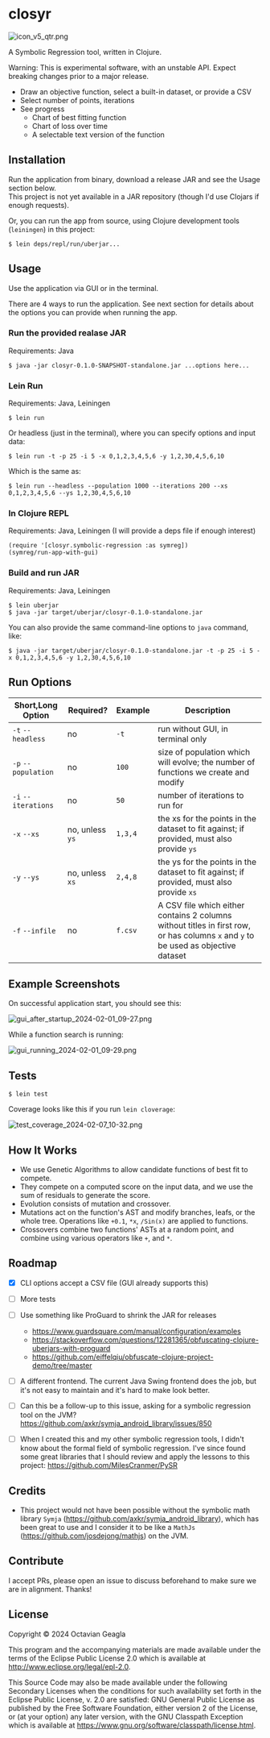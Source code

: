 # closyr

![icon_v5_qtr.png](resources%2Ficons%2Ficon_v5_qtr.png)

A Symbolic Regression tool, written in Clojure.

Warning: This is experimental software, with an unstable API. Expect breaking changes prior to a major release.

- Draw an objective function, select a built-in dataset, or provide a CSV
- Select number of points, iterations
- See progress 
  - Chart of best fitting function
  - Chart of loss over time
  - A selectable text version of the function

## Installation


Run the application from binary, download a release JAR and see the Usage section below.  
This project is not yet available in a JAR repository (though I'd use Clojars if enough requests).


Or, you can run the app from source, using Clojure development tools (`leiningen`) in this project:

    $ lein deps/repl/run/uberjar...

## Usage

Use the application via GUI or in the terminal. 

There are 4 ways to run the application.  See next section for details about the options you can provide when running the app.


### Run the provided realase JAR

Requirements: Java


    $ java -jar closyr-0.1.0-SNAPSHOT-standalone.jar ...options here...


### Lein Run

Requirements: Java, Leiningen


    $ lein run

Or headless (just in the terminal), where you can specify options and input data:

    $ lein run -t -p 25 -i 5 -x 0,1,2,3,4,5,6 -y 1,2,30,4,5,6,10

Which is the same as:

    $ lein run --headless --population 1000 --iterations 200 --xs 0,1,2,3,4,5,6 --ys 1,2,30,4,5,6,10 

###  In Clojure REPL

Requirements: Java, Leiningen (I will provide a deps file if enough interest)


    (require '[closyr.symbolic-regression :as symreg]) 
    (symreg/run-app-with-gui)

### Build and run JAR

Requirements: Java, Leiningen


    $ lein uberjar
    $ java -jar target/uberjar/closyr-0.1.0-standalone.jar

You can also provide the same command-line options to `java` command, like:

    $ java -jar target/uberjar/closyr-0.1.0-standalone.jar -t -p 25 -i 5 -x 0,1,2,3,4,5,6 -y 1,2,30,4,5,6,10

## Run Options
| Short,Long Option   | Required?       | Example | Description                                                                                                                         |
|---------------------|-----------------|---------|-------------------------------------------------------------------------------------------------------------------------------------|
| `-t` `--headless`   | no              | `-t`    | run without GUI, in terminal only                                                                                                   |     
| `-p` `--population` | no              | `100`   | size of population which will evolve; the number of functions we create and modify                                                  |    
| `-i` `--iterations` | no              | `50`    | number of iterations to run for                                                                                                     |    
| `-x` `--xs`         | no, unless `ys` | `1,3,4` | the xs for the points in the dataset to fit against; if provided, must also provide `ys`                                            | 
| `-y` `--ys`         | no, unless `xs` | `2,4,8` | the ys for the points in the dataset to fit against; if provided, must also provide `xs`                                            |    
| `-f` `--infile`     | no              | `f.csv` | A CSV file which either contains 2 columns without titles in first row, or has columns `x` and `y` to be used as objective dataset  |  

## Example Screenshots

On successful application start, you should see this:

![gui_after_startup_2024-02-01_09-27.png](screenshots%2Fgui_after_startup_2024-02-01_09-27.png)

While a function search is running:

![gui_running_2024-02-01_09-29.png](screenshots%2Fgui_running_2024-02-01_09-29.png)

## Tests

    $ lein test

Coverage looks like this if you run `lein cloverage`:

![test_coverage_2024-02-07_10-32.png](screenshots%2Ftest_coverage_2024-02-07_10-32.png)

## How It Works

- We use Genetic Algorithms to allow candidate functions of best fit to compete.
- They compete on a computed score on the input data, and we use the sum of residuals to generate the score.
- Evolution consists of mutation and crossover. 
- Mutations act on the function's AST and modify branches, leafs, or the whole tree.  Operations like `+0.1`, `*x`, `/Sin(x)` are applied to functions.
- Crossovers combine two functions' ASTs at a random point, and combine using various operators like `+`, and `*`.

## Roadmap

- [x] CLI options accept a CSV file (GUI already supports this)
- [ ] More tests
- [ ] Use something like ProGuard to shrink the JAR for releases 
  - https://www.guardsquare.com/manual/configuration/examples
  - https://stackoverflow.com/questions/12281365/obfuscating-clojure-uberjars-with-proguard
  - https://github.com/eiffelqiu/obfuscate-clojure-project-demo/tree/master
- [ ] A different frontend.  The current Java Swing frontend does the job, but it's not easy to maintain and it's hard to make look better.
- [ ] Can this be a follow-up to this issue, asking for a symbolic regression tool on the JVM? https://github.com/axkr/symja_android_library/issues/850
- [ ] When I created this and my other symbolic regression tools, I didn't know about the formal field of symbolic regression.  I've since found some great libraries that I should review and apply the lessons to this project: https://github.com/MilesCranmer/PySR


## Credits

- This project would not have been possible without the symbolic math library `Symja` (https://github.com/axkr/symja_android_library), which has been great to use and I consider it to be like a `MathJs` (https://github.com/josdejong/mathjs) on the JVM.


## Contribute

I accept PRs, please open an issue to discuss beforehand to make sure we are in alignment. Thanks!



## License

Copyright © 2024 Octavian Geagla

This program and the accompanying materials are made available under the
terms of the Eclipse Public License 2.0 which is available at
http://www.eclipse.org/legal/epl-2.0.

This Source Code may also be made available under the following Secondary
Licenses when the conditions for such availability set forth in the Eclipse
Public License, v. 2.0 are satisfied: GNU General Public License as published by
the Free Software Foundation, either version 2 of the License, or (at your
option) any later version, with the GNU Classpath Exception which is available
at https://www.gnu.org/software/classpath/license.html.
